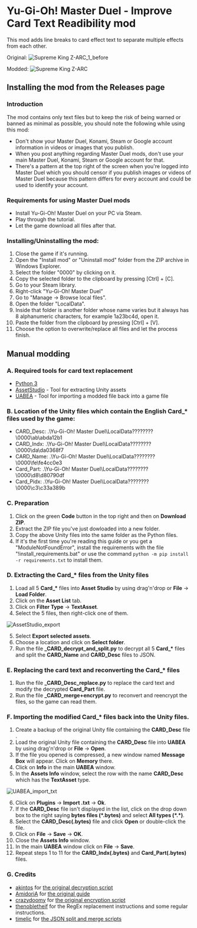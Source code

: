 # Yu-Gi-Oh! Master Duel - Improve Card Text Readibility mod
This mod adds line breaks to card effect text to separate multiple effects from each other.

Original:
![Supreme King Z-ARC_1_before](https://github.com/RndUser0/YGOMD-Improve_Card_Text_Readibility/assets/29837561/abcd4d63-2f1b-4c6e-8a55-8e96318602f8)

Modded:
![Supreme King Z-ARC](https://github.com/RndUser0/YGOMD-Improve_Card_Text_Readibility/assets/29837561/a5c789bb-3c58-4fe0-bc5c-1b176f83a0a3)

## Installing the mod from the Releases page
### Introduction
The mod contains only text files but to keep the risk of being warned or banned as minimal as possible, you should note the following while using this mod:
* Don't show your Master Duel, Konami, Steam or Google account information in videos or images that you publish.
* When you post anything regarding Master Duel mods, don't use your main Master Duel, Konami, Steam or Google account for that.
* There's a pattern at the top right of the screen when you're logged into Master Duel which you should censor if you publish images or videos of Master Duel because this pattern differs for every account and could be used to identify your account.

### Requirements for using Master Duel mods
* Install Yu-Gi-Oh! Master Duel on your PC via Steam.
* Play through the tutorial.
* Let the game download all files after that.

### Installing/Uninstalling the mod:
1. Close the game if it's running.
2. Open the "Install mod" or "Uninstall mod" folder from the ZIP archive in Windows Explorer.
3. Select the folder "0000" by clicking on it.
4. Copy the selected folder to the clipboard by pressing [Ctrl] + [C].
5. Go to your Steam library.
6. Right-click "Yu-Gi-Oh! Master Duel"
7. Go to "Manage → Browse local files".
8. Open the folder "LocalData".
9. Inside that folder is another folder whose name varies but it always has 8 alphanumeric characters, for example 1a23bc4d, open it.
10. Paste the folder from the clipboard by pressing [Ctrl] + [V].
11. Choose the option to overwrite/replace all files and let the process finish.

## Manual modding
### A. Required tools for card text replacement
* [Python 3](https://www.python.org/downloads/)
* [AssetStudio](https://github.com/Perfare/AssetStudio/releases) - Tool for extracting Unity assets
* [UABEA](https://github.com/nesrak1/UABEA/releases) - Tool for importing a modded file back into a game file

### B. Location of the Unity files which contain the English Card_* files used by the game:
* CARD_Desc: .\Yu-Gi-Oh!  Master Duel\LocalData\????????\0000\ab\abda12b1
* CARD_Indx: .\Yu-Gi-Oh!  Master Duel\LocalData\????????\0000\da\da0368f7
* CARD_Name: .\Yu-Gi-Oh!  Master Duel\LocalData\????????\0000\fe\fe4cc0e3
* Card_Part: .\Yu-Gi-Oh!  Master Duel\LocalData\????????\0000\d8\d80790df
* Card_Pidx: .\Yu-Gi-Oh!  Master Duel\LocalData\????????\0000\c3\c33a389b

### C. Preparation
1. Click on the green **Code** button in the top right and then on **Download ZIP**.
2. Extract the ZIP file you've just dowloaded into a new folder.
3. Copy the above Unity files into the same folder as the Python files.
4. If it's the first time you're reading this guide or you get a "ModuleNotFoundError", install the requirements with the file "!install_requirements.bat" or use the command ```python -m pip install -r requirements.txt``` to install them.

### D. Extracting the Card_* files from the Unity files
1. Load all 5 **Card_\*** files into **Asset Studio** by using drag'n'drop or **File** → **Load Folder**.
2. Click on the **Asset List** tab.
3. Click on **Filter Type** → **TextAsset**.
4. Select the 5 files, then right-click one of them.

![AssetStudio_export](https://github.com/RndUser0/YGOMD-Improve_Card_Text_Readibility/assets/29837561/c0674e92-7949-45f8-a809-37b6fc3e0fc7)

5. Select **Export selected assets**.
6. Choose a location and click on **Select folder**.
7. Run the file **_CARD_decrypt_and_split.py** to decrypt all 5 **Card_\*** files and split the **CARD_Name** and **CARD_Desc** files to JSON.

### E. Replacing the card text and reconverting the Card_* files 
1. Run the file **_CARD_Desc_replace.py** to replace the card text and modify the decrypted **Card_Part** file.
2. Run the file **_CARD_merge+encrypt.py** to reconvert and reencrypt the files, so the game can read them.

### F. Importing the modified Card_* files back into the Unity files.
1. Create a backup of the original Unity file containing the **CARD_Desc** file .
2. Load the original Unity file containing the **CARD_Desc** file into **UABEA** by using drag'n'drop or **File** → **Open**.
3. If the file you opened is compressed, a new window named **Message Box** will appear. Click on **Memory** there.
4. Click on **Info** in the main **UABEA** window.
5. In the **Assets Info** window, select the row with the name **CARD_Desc** which has the **TextAsset** type.

![UABEA_import_txt](https://github.com/RndUser0/YGOMD-Improve_Card_Text_Readibility/assets/29837561/a84268a4-601a-408b-86be-e5343be6b97f)
  
6. Click on **Plugins** → **Import .txt** → **Ok**.
7. If the **CARD_Desc** file isn't displayed in the list, click on the drop down box to the right saying **bytes files (\*.bytes)** and select **All types (\*.*)**.
8. Select the **CARD_Desc(.bytes)** file and click **Open** or double-click the file.
9. Click on **File** → **Save** → **OK**.
10. Close the **Assets Info** window.
11. In the main **UABEA** window click on **File** → **Save**.
12. Repeat steps 1 to 11 for the **CARD_Indx(.bytes)** and **Card_Part(.bytes)** files.

### G. Credits
* [akintos](https://gist.github.com/akintos) for [the original decryption script](https://gist.github.com/akintos/04e2494c62184d2d4384078b0511673b)
* [AmidoriA](https://github.com/AmidoriA) for [the original guide](https://github.com/AmidoriA/Master-Duel-Effect)
* [crazydoomy](https://github.com/crazydoomy) for [the original encryption script](https://discord.com/channels/747402959117353022/938180052984659979/959192997667422228)
* [thenobletheif](https://www.nexusmods.com/yugiohmasterduel/users/26473124) for the RegEx replacement instructions and some regular instructions.
* [timelic](https://github.com/timelic) for [the JSON split and merge scripts](https://github.com/timelic/master-duel-chinese-translation-switch)
